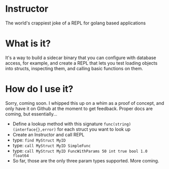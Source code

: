 Instructor
======================

The world's crappiest joke of a REPL for golang based applications

What is it?
======================

It's a way to build a sidecar binary that you can configure with database access,
for example, and create a REPL that lets you test loading objects into structs, inspecting
them, and calling basic functions on them.

How do I use it?
======================
Sorry, coming soon. I whipped this up on a whim as a proof of concept, and only
have it on Github at the moment to get feedback. Proper docs are coming, but essentially...

* Define a lookup method with this signature `func(string)(interface{},error)` for each struct you want to look up
* Create an Instructor and call REPL
* type: `find MyStruct MyID`
* type: `call MyStruct MyID SimpleFunc`
* type: `call MyStruct MyID FuncWithParams 50 int true bool 1.0 float64`
* So far, those are the only three param types supported. More coming.

